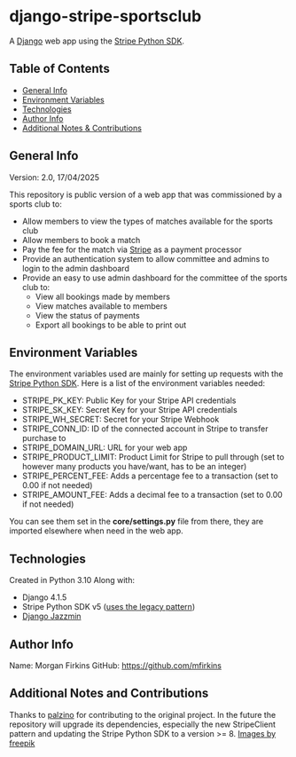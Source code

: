 # django-stripe-sportsclub
A [Django](https://www.djangoproject.com) web app using the [Stripe Python SDK](https://github.com/stripe/stripe-python).

## Table of Contents
* [General Info](#General-Info)
* [Environment Variables](#Environment-Variables)
* [Technologies](#Technologies)
* [Author Info](#Author-Info)
* [Additional Notes & Contributions](#Additional-Notes-and-Contributions)

## General Info
Version: 2.0, 17/04/2025<br>

This repository is public version of a web app that was commissioned by a sports club to:
* Allow members to view the types of matches available for the sports club
* Allow members to book a match
* Pay the fee for the match via [Stripe](https://stripe.com) as a payment processor
* Provide an authentication system to allow committee and admins to login to the admin dashboard
* Provide an easy to use admin dashboard for the committee of the sports club to:
    * View all bookings made by members
    * View matches available to members
    * View the status of payments
    * Export all bookings to be able to print out

## Environment Variables
The environment variables used are mainly for setting up requests with the [Stripe Python SDK](https://github.com/stripe/stripe-python). Here is a list of the environment variables needed:
* STRIPE_PK_KEY: Public Key for your Stripe API credentials
* STRIPE_SK_KEY: Secret Key for your Stripe API credentials
* STRIPE_WH_SECRET: Secret for your Stripe Webhook
* STRIPE_CONN_ID: ID of the connected account in Stripe to transfer purchase to
* STRIPE_DOMAIN_URL: URL for your web app
* STRIPE_PRODUCT_LIMIT: Product Limit for Stripe to pull through (set to however many products you have/want, has to be an integer)
* STRIPE_PERCENT_FEE: Adds a percentage fee to a transaction (set to 0.00 if not needed)
* STRIPE_AMOUNT_FEE: Adds a decimal fee to a transaction (set to 0.00 if not needed)

You can see them set in the <b>core/settings.py</b> file from there, they are imported elsewhere when need in the web app.

## Technologies
Created in Python 3.10
Along with:
* Django 4.1.5
* Stripe Python SDK v5 ([uses the legacy pattern](https://github.com/stripe/stripe-python/wiki/Migration-guide-for-v8-(StripeClient)))
* [Django Jazzmin](https://github.com/farridav/django-jazzmin)
## Author Info
Name: Morgan Firkins
GitHub: https://github.com/mfirkins
## Additional Notes and Contributions
Thanks to [palzino](https://github.com/palzino) for contributing to the original project.
In the future the repository will upgrade its dependencies, especially the new StripeClient pattern and updating the Stripe Python SDK to a version >= 8.
<a href="https://www.freepik.com/free-photo/tennis-racket-minimal-still-life_12351967.htm">Images by freepik</a>
